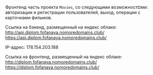 
Фронтенд часть проекта `Movies`, 
со следующими возможност¤ми: авторизации и регистрации пользователей, выход, 
операции с карточками фильмов.
  
Cсылка на бэкенд, размещенный на яндекс облаке:
http://api.diplom.fofanaya.nomoredomains.club/
https://api.diplom.fofanaya.nomoredomains.club/

IP-адрес: 178.154.203.188

Cсылка на фронтенд, размещенный на яндекс облаке:
http://diplom.fofanaya.nomoredomains.club/
https://diplom.fofanaya.nomoredomains.club/